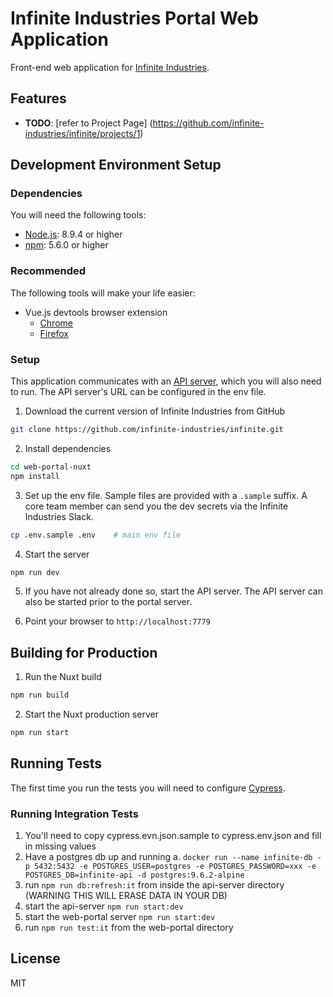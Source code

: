 # Infinite Industries Portal Web Application

Front-end web application for [Infinite Industries](https://infinite.industries).

## Features

- **TODO**: [refer to Project Page] (https://github.com/infinite-industries/infinite/projects/1)

## Development Environment Setup

### Dependencies

You will need the following tools:

- [Node.js](https://nodejs.org/en/): 8.9.4 or higher
- [npm](https://www.npmjs.com/get-npm): 5.6.0 or higher

### Recommended

The following tools will make your life easier:

- Vue.js devtools browser extension
  - [Chrome](https://chrome.google.com/webstore/detail/vuejs-devtools/nhdogjmejiglipccpnnnanhbledajbpd)
  - [Firefox](https://addons.mozilla.org/en-US/firefox/addon/vue-js-devtools/)

### Setup

This application communicates with an [API server](https://github.com/infinite-industries/infinite), which you will also need to run. The API server's URL can be configured in the env file.

1. Download the current version of Infinite Industries from GitHub

  ```bash
  git clone https://github.com/infinite-industries/infinite.git
  ```

2. Install dependencies

  ```bash
  cd web-portal-nuxt
  npm install
  ```

3. Set up the env file. Sample files are provided with a `.sample` suffix. A core team member can send you the dev secrets via the Infinite Industries Slack.

 ```bash
 cp .env.sample .env    # main env file
 ```

4. Start the server
 ```bash
 npm run dev
 ```

5. If you have not already done so, start the API server. The API server can also be started prior to the portal server.

6. Point your browser to `http://localhost:7779`

## Building for Production

1. Run the Nuxt build
 ```bash
 npm run build
 ```

2. Start the Nuxt production server
 ```bash
 npm run start
 ```

## Running Tests

The first time you run the tests you will need to configure [Cypress](https://cypress.io).

### Running Integration Tests

1. You'll need to copy cypress.evn.json.sample to cypress.env.json and fill in missing values
2. Have a postgres db up and running
    a. `docker run --name infinite-db -p 5432:5432 -e POSTGRES_USER=postgres -e POSTGRES_PASSWORD=xxx -e POSTGRES_DB=infinite-api -d postgres:9.6.2-alpine`
3. run `npm run db:refresh:it` from inside the api-server directory (WARNING THIS WILL ERASE DATA IN YOUR DB)
2. start the api-server `npm run start:dev`
3. start the web-portal server `npm run start:dev`
4. run `npm run test:it` from the web-portal directory

## License

MIT

